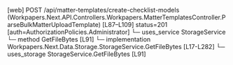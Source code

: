 [web] POST /api/matter-templates/create-checklist-models  (Workpapers.Next.API.Controllers.Workpapers.MatterTemplatesController.ParseBulkMatterUploadTemplate)  [L87–L109] status=201 [auth=AuthorizationPolicies.Administrator]
  └─ uses_service StorageService
    └─ method GetFileBytes [L91]
      └─ implementation Workpapers.Next.Data.Storage.StorageService.GetFileBytes [L17-L282]
  └─ uses_storage StorageService.GetFileBytes [L91]

